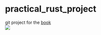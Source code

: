 # practical_rust_project

git project for the <a href="https://www.amazon.sg/Practical-Rust-Projects-Computing-Applications/dp/1484255984">book</a> 
<br />
<img src="https://m.media-amazon.com/images/I/71SqecRdKsL._SY385_.jpg" />
